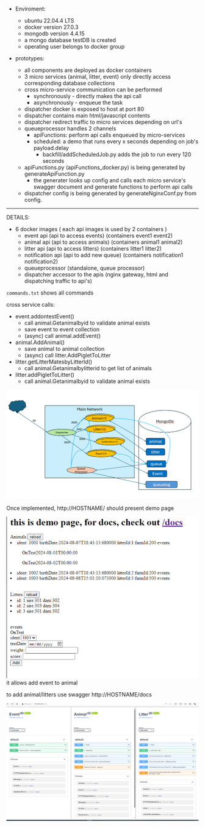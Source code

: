 * Enviroment:
  * ubuntu 22.04.4 LTS
  * docker version 27.0.3 
  * mongodb version 4.4.15
  * a mongo database testDB is created
  * operating user belongs to docker group

* prototypes:
  * all components are deployed as docker containers
  * 3 micro services (animal, litter, event) only directly access corresponding database collections
  * cross micro-service communication can be performed 
    * synchronously - directly makes the api call
    * asynchronously - enqueue the task 
  * dispatcher docker is exposed to host at port 80
  * dispatcher contains main html/javascript contents
  * dispatcher redirect traffic to micro services depending on url's
  * queueprocessor handles 2 channels
    * apiFunctions: perform api calls enqueued by micro-services
    * scheduled: a demo that runs every x seconds depending on job's payload.delay
      * backfill/addScheduledJob.py adds the job to run every 120 seconds
  * apiFunctions.py (apiFunctions_docker.py) is being generated by generateApiFunction.py
    * the generater looks up config and calls each micro service's swagger document and generate functions to perform api calls
  * dispatcher config is being generated by generateNginxConf.py from config.

-----
DETAILS:
* 6 docker images ( each api images is used by 2 containers )
  * event api (api to access events) (containers event1 event2)
  * animal api (api to access animals) (containers animal1 animal2)
  * litter api (api to access litters) (containers litter1 litter2)
  * notification api (api to add new queue) (containers notification1 notification2)
  * queueprocessor (standalone, queue processor)
  * dispatcher accessor to the apis (nginx gateway, html and dispatching traffic to api's)

`commands.txt` shows all commands


cross service calls: 
* event.addontestEvent()
  * call animal.Getanimalbyid to validate animal exists
  * save event to event collection
  * (async) call animal.addEvent() 
* animal.AddAnimal()
  * save animal to animal collection
  * (async) call litter.AddPigletToLitter
* litter.getLitterMatesbyLitterId()
  * call animal.Getanimalbylitterid to get list of animals
* litter.addPigletToLitter()
  * call animal.Getanimalbyid to validate animal exists
  


![Components](components.png)

Once implemented, http://HOSTNAME/ should present demo page

![homepage](homepage.png)
it allows add event to animal 

to add animal/litters use swagger http://HOSTNAME/docs

![docs](docs.png)
